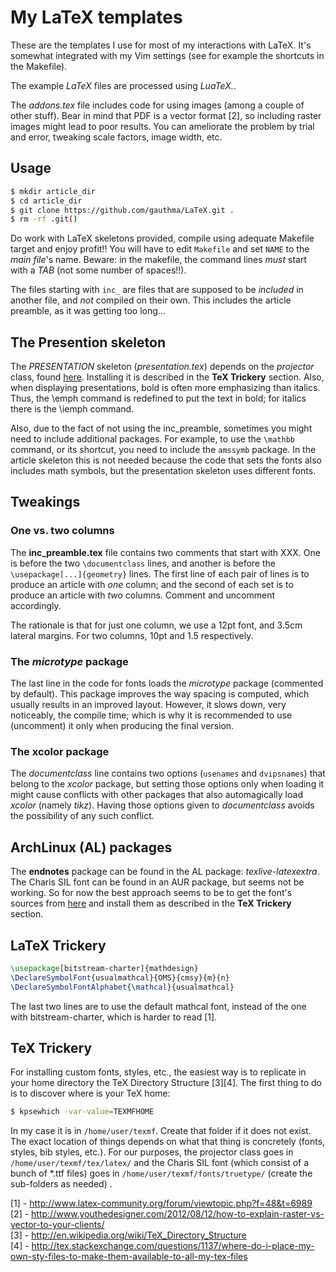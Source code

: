 My LaTeX templates 
===

These are the templates I use for most of my interactions with
LaTeX. It's somewhat integrated with my Vim settings (see for
example the shortcuts in the Makefile).

The example *LaTeX* files are processed using *LuaTeX.*.

The *addons.tex* file includes code for using images (among a couple
of other stuff). Bear in mind that PDF is a vector format [2], so
including raster images might lead to poor results. You can
ameliorate the problem by trial and error, tweaking scale factors,
image width, etc. 

Usage 
---

```bash
$ mkdir article_dir
$ cd article_dir
$ git clone https://github.com/gauthma/LaTeX.git .
$ rm -rf .git()
```

Do work with LaTeX skeletons provided, compile using adequate
Makefile target and enjoy profit!! You will have to edit `Makefile`
and set `NAME` to the *main file*'s name. Beware: in the makefile,
the command lines *must* start with a *TAB* (not some number of
spaces!!).

The files starting with `inc_` are files that are supposed to be
*included* in another file, and *not* compiled on their own. This
includes the article preamble, as it was getting too long...

The Presention skeleton
-----

The *PRESENTATION* skeleton (*presentation.tex*) depends on the
*projector* class, found [here](http://www.shoup.net/projector/).
Installing it is described in the __TeX Trickery__ section. Also,
when displaying presentations, bold is often more emphasizing than
italics. Thus, the \emph command is redefined to put the text in
bold; for italics there is the \iemph command.

Also, due to the fact of not using the inc_preamble, sometimes you
might need to include additional packages. For example, to use the
`\mathbb` command, or its shortcut, you need to include the
`amssymb` package. In the article skeleton this is not needed
because the code that sets the fonts also includes math symbols, but
the presentation skeleton uses different fonts.

Tweakings
---

### One vs. two columns  

The **inc_preamble.tex** file contains two comments that start
with XXX. One is before the two `\documentclass` lines, and another
is before the `\usepackage[...]{geometry}` lines. The first line of
each pair of lines is to produce an article with *one* column; and
the second of each set is to produce an article with *two* columns.
Comment and uncomment accordingly.

The rationale is that for just one column, we use a 12pt font, and
3.5cm lateral margins. For two columns, 10pt and 1.5 respectively.

### The *microtype* package

The last line in the code for fonts loads the *microtype* package
(commented by default). This package improves the way spacing is
computed, which usually results in an improved layout. However, it
slows down, very noticeably, the compile time; which is why it is
recommended to use (uncomment) it only when producing the final
version.

### The xcolor package

The *documentclass* line contains two options (`usenames` and
`dvipsnames`) that belong to the *xcolor* package, but setting those
options only when loading it might cause conflicts with other
packages that also automagically load *xcolor* (namely *tikz*).
Having those options given to *documentclass* avoids the possibility
of any such conflict.

ArchLinux (AL) packages 
---

The __endnotes__ package can be found in the AL package:
*texlive-latexextra*. The Charis SIL font can be found in an AUR
package, but seems not be working. So for now the best approach
seems to be to get the font's sources from
[here](http://scripts.sil.org/cms/scripts/page.php?item_id=CharisSIL_download#b3a62bff)
and install them as described in the __TeX Trickery__ section.

LaTeX Trickery
---

```tex
\usepackage[bitstream-charter]{mathdesign}
\DeclareSymbolFont{usualmathcal}{OMS}{cmsy}{m}{n}
\DeclareSymbolFontAlphabet{\mathcal}{usualmathcal} 
```

The last two lines are to use the default mathcal font, instead of
the one with bitstream-charter, which is harder to read [1].

TeX Trickery
---
For installing custom fonts, styles, etc., the easiest way is to replicate in
your home directory the TeX Directory Structure [3][4]. The first thing to do is
to discover where is your TeX home:

```bash
$ kpsewhich -var-value=TEXMFHOME
```

In my case it is in `/home/user/texmf`. Create that folder if it does not
exist. The exact location of things depends on what that thing is concretely
(fonts, styles, bib styles, etc.). For our purposes, the projector class goes
in `/home/user/texmf/tex/latex/` and the Charis SIL font (which consist of a
bunch of \*.ttf files) goes in `/home/user/texmf/fonts/truetype/` (create the
sub-folders as needed) .

[1] - http://www.latex-community.org/forum/viewtopic.php?f=48&t=6989   
[2] - http://www.youthedesigner.com/2012/08/12/how-to-explain-raster-vs-vector-to-your-clients/   
[3] - http://en.wikipedia.org/wiki/TeX_Directory_Structure  
[4] - http://tex.stackexchange.com/questions/1137/where-do-i-place-my-own-sty-files-to-make-them-available-to-all-my-tex-files  
